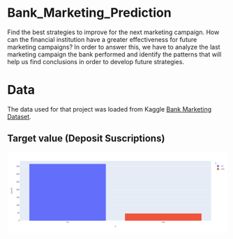 # Bank_Marketing_Prediction
Find the best strategies to improve for the next marketing campaign. How can the financial institution have a greater effectiveness for future marketing campaigns? In order to answer this, we have to analyze the last marketing campaign the bank performed and identify the patterns that will help us find conclusions in order to develop future strategies.
# Data
The data used for that project was loaded from Kaggle [Bank Marketing Dataset](https://www.kaggle.com/janiobachmann/bank-marketing-dataset).
## Target value (Deposit Suscriptions)
![alt text](https://github.com/bmd94/Bank_Marketing_Prediction/blob/main/newplot.png)
